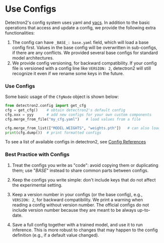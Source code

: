 # Use Configs

Detectron2's config system uses yaml and [yacs](https://github.com/rbgirshick/yacs).
In addition to the basic operations that access and update a config, we provide
the following extra functionalities:

1. The config can have `_BASE_: base.yaml` field, which will load a base config first.
   Values in the base config will be overwritten in sub-configs, if there are any conflicts.
   We provided several base configs for standard model architectures.
2. We provide config versioning, for backward compatibility.
   If your config file is versioned with a config line like `VERSION: 2`,
   detectron2 will still recognize it even if we rename some keys in the future.

### Use Configs

Some basic usage of the `CfgNode` object is shown below:
```python
from detectron2.config import get_cfg
cfg = get_cfg()    # obtain detectron2's default config
cfg.xxx = yyy      # add new configs for your own custom components
cfg.merge_from_file("my_cfg.yaml")   # load values from a file

cfg.merge_from_list(["MODEL.WEIGHTS", "weights.pth"])   # can also load values from a list of str
print(cfg.dump())  # print formatted configs
```

To see a list of available configs in detectron2, see [Config References](../modules/config.html#config-references)


### Best Practice with Configs

1. Treat the configs you write as "code": avoid copying them or duplicating them; use "_BASE_"
   instead to share common parts between configs.

2. Keep the configs you write simple: don't include keys that do not affect the experimental setting.

3. Keep a version number in your configs (or the base config), e.g., `VERSION: 2`,
   for backward compatibility.
	 We print a warning when reading a config without version number.
   The official configs do not include version number because they are meant to
   be always up-to-date.

4. Save a full config together with a trained model, and use it to run inference.
   This is more robust to changes that may happen to the config definition
   (e.g., if a default value changed).
